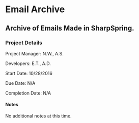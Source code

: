 Email Archive
==============

Archive of Emails Made in SharpSpring.
--------------

### Project Details
Project Manager: N.W., A.S.

Developers: E.T., A.D.

Start Date: 10/28/2016

Due Date: N/A

Completion Date: N/A

#### Notes
No additional notes at this time.

